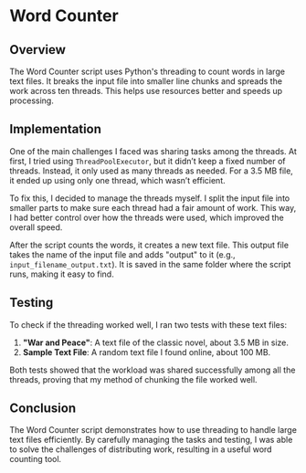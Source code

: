 # Word Counter

## Overview

The Word Counter script uses Python's threading to count words in large text files. It breaks the input file into smaller line chunks and spreads the work across ten threads. This helps use resources better and speeds up processing.

## Implementation

One of the main challenges I faced was sharing tasks among the threads. At first, I tried using `ThreadPoolExecutor`, but it didn’t keep a fixed number of threads. Instead, it only used as many threads as needed. For a 3.5 MB file, it ended up using only one thread, which wasn’t efficient.

To fix this, I decided to manage the threads myself. I split the input file into smaller parts to make sure each thread had a fair amount of work. This way, I had better control over how the threads were used, which improved the overall speed.

After the script counts the words, it creates a new text file. This output file takes the name of the input file and adds "output" to it (e.g., `input_filename_output.txt`). It is saved in the same folder where the script runs, making it easy to find.

## Testing

To check if the threading worked well, I ran two tests with these text files:

1. **"War and Peace"**: A text file of the classic novel, about 3.5 MB in size.
2. **Sample Text File**: A random text file I found online, about 100 MB.

Both tests showed that the workload was shared successfully among all the threads, proving that my method of chunking the file worked well.

## Conclusion

The Word Counter script demonstrates how to use threading to handle large text files efficiently. By carefully managing the tasks and testing, I was able to solve the challenges of distributing work, resulting in a useful word counting tool.

